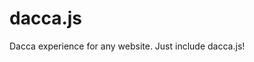 # dacca.js
Dacca experience for any website. Just include dacca.js!

<script src="dacca.js" />

# Installation

Just use it
